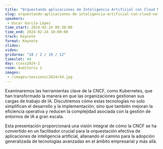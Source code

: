 ```yaml
---
title: "Orquestando aplicaciones de Inteligencia Artificial con Cloud Native Computing Foundation"
slug: orquestando-aplicaciones-de-inteligencia-artificial-con-cloud-native-computing-foundation
speakers:
 - Oscar García López
time_start: 2024-02-24 09:30:00
time_end: 2024-02-24 10:00:00
track: Keynote
format: Keynote
slides: 
video: 
gridarea: "18 / 2 / 19 / 12"
timeslot: 44
day: ccoss2024-2
room: Auditorio 1
images: 
 - /images/sessions/2024/44.jpg
---
```


Examinaremos las herramientas clave de la CNCF, como Kubernetes, que han transformado la manera en que las organizaciones gestionan sus cargas de trabajo de IA. Discutiremos cómo estas tecnologías no solo simplifican el desarrollo y la implementación, sino que también mejoran la eficiencia operativa y reducen la complejidad asociada con la gestión de entornos de IA a gran escala.

Esta presentación proporcionará una visión integral de cómo la CNCF se ha convertido en un facilitador crucial para la orquestación efectiva de aplicaciones de inteligencia artificial, allanando el camino para la adopción generalizada de tecnologías avanzadas en el ámbito empresarial y más allá.

